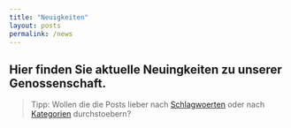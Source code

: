```yaml
---
title: "Neuigkeiten"
layout: posts
permalink: /news
---
```


## Hier finden Sie aktuelle Neuingkeiten zu unserer Genossenschaft.

> Tipp: Wollen die die Posts lieber nach [Schlagwoerten](/tags) oder nach [Kategorien](/categories) durchstoebern?